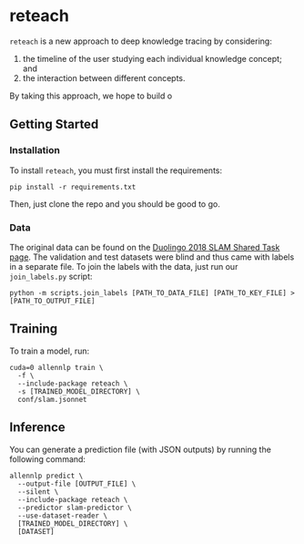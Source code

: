 # reteach

`reteach` is a new approach to deep knowledge tracing by considering:

1. the timeline of the user studying each individual knowledge concept; and
2. the interaction between different concepts.

By taking this approach, we hope to build o

## Getting Started

### Installation

To install `reteach`, you must first install the requirements:

```
pip install -r requirements.txt
```

Then, just clone the repo and you should be good to go.

### Data

The original data can be found on the [Duolingo 2018 SLAM Shared Task page](https://sharedtask.duolingo.com/2018.html).
The validation and test datasets were blind and thus came with labels in a separate file.
To join the labels with the data, just run our `join_labels.py` script:

```
python -m scripts.join_labels [PATH_TO_DATA_FILE] [PATH_TO_KEY_FILE] > [PATH_TO_OUTPUT_FILE]
```

## Training

To train a model, run:

```
cuda=0 allennlp train \
  -f \
  --include-package reteach \
  -s [TRAINED_MODEL_DIRECTORY] \
  conf/slam.jsonnet
```

## Inference

You can generate a prediction file (with JSON outputs) by running the following command:

```
allennlp predict \
  --output-file [OUTPUT_FILE] \
  --silent \
  --include-package reteach \
  --predictor slam-predictor \
  --use-dataset-reader \
  [TRAINED_MODEL_DIRECTORY] \
  [DATASET]
```

